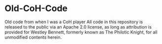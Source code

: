 # Old-CoH-Code
Old code from when I was a CoH player
All code in this repository is released to the public via an Apache 2.0 license, as long as attribution is provided for Westley Bennett, formerly known as The Philotic Knight, for all unmodified contents herein.
